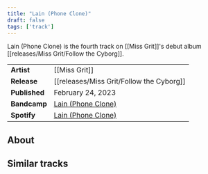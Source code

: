 ```yaml
---
title: "Lain (Phone Clone)"
draft: false
tags: ['track']
---
```


Lain (Phone Clone) is the fourth track on [[Miss Grit]]'s debut album [[releases/Miss Grit/Follow the Cyborg]].

|                  |                                                                                                 |
| ---------------- | ----------------------------------------------------------------------------------------------- |
| **Artist**       | [[Miss Grit]]                                                       |
| **Release**      | [[releases/Miss Grit/Follow the Cyborg]]                          |
| **Published**    | February 24, 2023                                                                               |
| **Bandcamp**     | [Lain (Phone Clone)](https://missgrit.bandcamp.com/track/lain-phone-clone)                      |
| **Spotify**      | [Lain (Phone Clone)](https://open.spotify.com/track/2JGvSzxJASZkdGxOVPQ0sP?si=1de9e9f0baf241c4) |

## About


## Similar tracks
